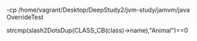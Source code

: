 
-cp /home/vagrant/Desktop/DeepStudy2/jvm-study/jamvm/java OverrideTest


strcmp(slash2DotsDup(CLASS_CB(class)->name),"Animal")==0